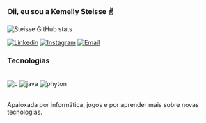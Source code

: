 ### Oii, eu sou a Kemelly Steisse ✌️


![Steisse GitHub stats](https://github-readme-stats.vercel.app/api?username=KemellySt&show_icons=true&hide=contribs,prs&cache_seconds=86400&theme=shadow_blue)

[![Linkedin](https://img.shields.io/badge/LinkedIn-0077B5?style=for-the-badge&logo=linkedin&logoColor=white)](https://www.linkedin.com/in/kemelly-steisse-61b359216/)
[![Instagram](https://img.shields.io/badge/Instagram-E4405F?style=for-the-badge&logo=instagram&logoColor=white)](https://www.instagram.com/kemellyst/)
[![Email](https://img.shields.io/badge/Gmail-D14836?style=for-the-badge&logo=gmail&logoColor=white)](https://mail.google.com/mail/u/0/#inbox)

### Tecnologias
<div style="display: inline_black"><br>
  <img align="center" alt="c" src="https://img.shields.io/badge/C-00599C?style=for-the-badge&logo=c&logoColor=white"/>
  <img align="center" alt="java" src="https://img.shields.io/badge/Java-ED8B00?style=for-the-badge&logo=openjdk&logoColor=white"/>
  <img align="center" alt="phyton" src="https://img.shields.io/badge/Python-14354C?style=for-the-badge&logo=python&logoColor=white"/>
</div><br/>

Apaioxada por informática, jogos e por aprender mais sobre novas tecnologias.
